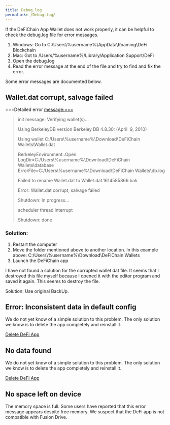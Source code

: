 ```yaml
---
title: Debug.log
permalink: /Debug.log/
---
```


If the DeFiChain App Wallet does not work properly, it can be helpful to
check the debug.log file for error messages.

1.  Windows: Go to C:\Users\\%username%\AppData\Roaming\DeFi Blockchain
2.  Mac: Got to /Users/%username%/Library/Application Support/DeFi
3.  Open the debug.log
4.  Read the error message at the end of the file and try to find and
    fix the error.

Some error messages are documented below.

## Wallet.dat corrupt, salvage failed

===Detailed error <message:===>

> init message: Verifying wallet(s)...
>
> Using BerkeleyDB version Berkeley DB 4.8.30: (April  9, 2010)
>
> Using wallet C:/Users\\%username%\Download\DeFiChain
> Wallets\Wallet.dat
>
> BerkeleyEnvironment::Open:
> LogDir=C:/Users\\%username%\Download\DeFiChain Wallets\database
> ErrorFile=C:/Users\\%username%\Download\DeFiChain Wallets\db.log
>
> Failed to rename Wallet.dat to Wallet.dat.1614585866.bak
>
> Error: Wallet.dat corrupt, salvage failed
>
> Shutdown: In progress...
>
> scheduler thread interrupt
>
> Shutdown: done

### Solution:

1.  Restart the computer
2.  Move the folder mentioned above to another location. In this example
    above: C:/Users\\%username%\Download\DeFiChain Wallets
3.  Launch the DeFiChain app

I have not found a solution for the corrupted wallet dat file. It seems
that I destroyed this file myself because I opened it with the editor
program and saved it again. This seems to destroy the file.

Solution: Use original BackUp.

## Error: Inconsistent data in default config

We do not yet know of a simple solution to this problem. The only
solution we know is to delete the app completely and reinstall it.

[Delete DeFi App](/Delete_DeFi_App "wikilink")

## No data found

We do not yet know of a simple solution to this problem. The only
solution we know is to delete the app completely and reinstall it.

[Delete DeFi App](/Delete_DeFi_App "wikilink")

## No space left on device

The memory space is full. Some users have reported that this error
message appears despite free memory. We suspect that the DeFi app is not
compatible with Fusion Drive.